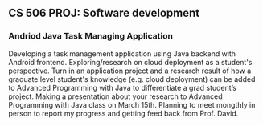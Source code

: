 ## CS 506 PROJ: Software development
### Andriod Java Task Managing Application

Developing a task management application using Java backend with Android frontend. Exploring/research on cloud deployment as a student's perspective. Turn in an application project and a research result of how a graduate level student's knowledge (e.g. cloud deployment) can be added to Advanced Programming with Java to differentiate a grad student’s project. Making a presentation about your research to Advanced Programming with Java class on March 15th. Planning to meet mongthly in person to report my progress and getting feed back from Prof. David.



